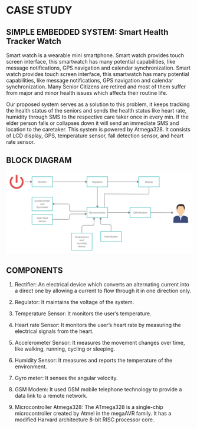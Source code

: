 # CASE STUDY #

## SIMPLE EMBEDDED SYSTEM: Smart Health Tracker Watch ##

Smart watch is a wearable mini smartphone. Smart watch provides touch screen interface, this smartwatch has many potential capabilities, like message notifications, GPS navigation and calendar synchronization. Smart watch provides touch screen interface, this smartwatch has many potential capabilities, like message notifications, GPS navigation and calendar synchronization.  Many Senior Citizens are retired and most of them suffer from major and minor health issues which affects their routine life.

Our proposed system serves as a solution to this problem, it keeps tracking the health status of the seniors and sends the health status like heart rate, humidity through SMS to the respective care taker once in every min. If the elder person falls or collapses down it will send an immediate SMS and location to the caretaker. This system is powered by Atmega328. It consists of LCD display, GPS, temperature sensor, fall detection sensor, and heart rate sensor.

## BLOCK DIAGRAM ##

![](https://github.com/KeerthuMG/M2-EmbSys/blob/main/CaseStudy/Simple.jpg)


## COMPONENTS ##

1.	Rectifier: An electrical device which converts an alternating current into a direct one by allowing a current to flow through it in one direction only.

2.	Regulator: It maintains the voltage of the system.

3.	Temperature Sensor: It monitors the user’s temperature.

4.	Heart rate Sensor: It monitors the user’s heart rate by measuring the electrical signals from the heart.

5.	Accelerometer Sensor: It measures the movement changes over time, like walking, running, cycling or sleeping.

6.	Humidity Sensor: It measures and reports the temperature of the environment.

7.	Gyro meter: It senses the angular velocity.

8.	GSM Modem: It used GSM mobile telephone technology to provide a data link to a remote network.

9.	Microcontroller Atmega328: The ATmega328 is a single-chip microcontroller created by Atmel in the megaAVR family. It has a modified Harvard architecture 8-bit RISC processor core.





